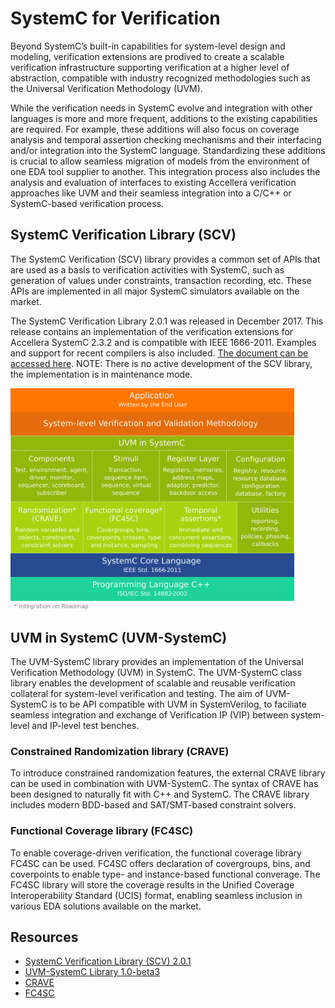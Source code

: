 # SystemC for Verification 

Beyond SystemC’s built-in capabilities for system-level design and modeling, verification extensions are prodived to create a scalable verification infrastructure supporting verification at a higher level of abstraction, compatible with industry recognized methodologies such as the Universal Verification Methodology (UVM).

While the verification needs in SystemC evolve and integration with other languages is more and more frequent, additions to the existing capabilities are required. For example, these additions will also focus on coverage analysis and temporal assertion checking mechanisms and their interfacing and/or integration into the SystemC language. Standardizing these additions is crucial to allow seamless migration of models from the environment of one EDA tool supplier to another. This integration process also includes the analysis and evaluation of interfaces to existing Accellera verification approaches like UVM and their seamless integration into a C/C++ or SystemC-based verification process.

## SystemC Verification Library (SCV)

The  SystemC Verification (SCV) library provides a common set of APIs that are used as a basis to verification activities with SystemC, such as generation of values under constraints, transaction recording, etc. These APIs are implemented in all major SystemC simulators available on the market. 

The SystemC Verification Library 2.0.1 was released in December 2017. This release contains an implementation of the verification extensions for Accellera SystemC 2.3.2 and is compatible with IEEE 1666-2011. Examples and support for recent compilers is also included. [The document can be accessed here][1]. NOTE: There is no active development of the SCV library, the implementation is in maintenance mode. 

<img style="width:90%" src="/images/uvm-systemc-architecture.svg">

## UVM in SystemC (UVM-SystemC)

The UVM-SystemC library provides an implementation of the Universal Verification Methodology (UVM) in SystemC. The UVM-SystemC class library enables the development of scalable and reusable verification collateral for system-level verification and testing. The aim of UVM-SystemC is to be API compatible with UVM in SystemVerilog, to faciliate seamless integration and exchange of Verification IP (VIP) between system-level and IP-level test benches.

### Constrained Randomization library (CRAVE)

To introduce constrained randomization features, the external CRAVE library can be used in combination with UVM-SystemC. The syntax of CRAVE has been designed to naturally fit with C++ and SystemC. The CRAVE library includes modern BDD-based and SAT/SMT-based constraint solvers.

### Functional Coverage library (FC4SC)

To enable coverage-driven verification, the functional coverage library FC4SC can be used. FC4SC offers declaration of covergroups, bins, and coverpoints to enable type- and instance-based functional converage. The FC4SC library will store the coverage results in the Unified Coverage Interoperability Standard (UCIS) format, enabling seamless inclusion in various EDA solutions available on the market.    

## Resources

 * [SystemC Verification Library (SCV) 2.0.1 ][2]
 * [UVM-SystemC Library 1.0-beta3][3]
 * [CRAVE][4]
 * [FC4SC][5]

[1]: https://www.accellera.org/downloads/standards/systemc
[2]: https://www.accellera.org/images/downloads/standards/systemc/scv-2.0.1.tar.gz
[3]: https://www.accellera.org/images/downloads/drafts-review/uvm-systemc-10-beta3tar.gz
[4]: http://www.informatik.uni-bremen.de/agra/systemc-verification/crave.html
[5]: https://github.com/amiq-consulting/fc4sc
